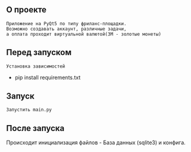 ## О проекте
    Приложение на PyQt5 по типу фриланс-площадки.
    Возможно создавать аккаунт, различные задачи,
    а оплата проходит виртуальной валютой(ЗМ - золотые монеты)
## Перед запуском
    Установка зависимостей
- pip install requirements.txt
## Запуск
    Запустить main.py
## После запуска
Происходит инициализация файлов - База данных (sqlite3) и конфига.